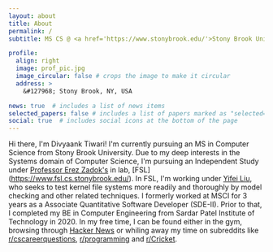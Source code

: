 ```yaml
---
layout: about
title: About
permalink: /
subtitle: MS CS @ <a href='https://www.stonybrook.edu/'>Stony Brook University</a>. ex-<a href='https://www.msci.com/'>MSCI</a>. BE CE @ <a href='https://www.spit.ac.in/'>Sardar Patel Institute of Technology</a>.

profile:
  align: right
  image: prof_pic.jpg
  image_circular: false # crops the image to make it circular
  address: >
    &#127968; Stony Brook, NY, USA

news: true  # includes a list of news items
selected_papers: false # includes a list of papers marked as "selected={true}"
social: true  # includes social icons at the bottom of the page
---
```


Hi there, I'm Divyaank Tiwari! I'm currently pursuing an MS in Computer Science from Stony Brook University. Due to my deep interests in the Systems domain of Computer Science, I'm pursuing an Independent Study under [Professor Erez Zadok's](https://www3.cs.stonybrook.edu/~ezk/) in lab, [FSL] (https://www.fsl.cs.stonybrook.edu/). In FSL, I'm working under [Yifei Liu](https://www.fsl.cs.stonybrook.edu/~yifei/), who seeks to test kernel file systems more readily and thoroughly by model checking and other related techniques. I formerly worked at MSCI for 3 years as a Associate Quantitative Software Developer (SDE-II). Prior to that, I completed my BE in Computer Engineering from Sardar Patel Institute of Technology in 2020. In my free time, I can be found either in the gym, browsing through [Hacker News](https://news.ycombinator.com/news) or whiling away my time on subreddits like [r/cscareerquestions](https://www.reddit.com/r/cscareerquestions), [r/programming](https://www.reddit.com/r/programming/) and [r/Cricket](https://www.reddit.com/r/Cricket/).
